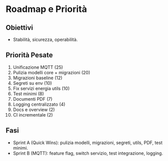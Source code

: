 # Roadmap e Priorità

## Obiettivi
- Stabilità, sicurezza, operabilità.

## Priorità Pesate
1) Unificazione MQTT (25)
2) Pulizia modelli core + migrazioni (20)
3) Migrazioni baseline (12)
4) Segreti su env (10)
5) Fix servizi energia utils (10)
6) Test minimi (8)
7) Documenti PDF (7)
8) Logging centralizzato (4)
9) Docs e overview (2)
10) CI incrementale (2)

## Fasi
- Sprint A (Quick Wins): pulizia modelli, migrazioni, segreti, utils, PDF, test minimi.
- Sprint B (MQTT): feature flag, switch servizio, test integrazione, logging.

